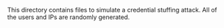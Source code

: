 This directory contains files to simulate a credential stuffing attack. All of the users and IPs are randomly generated.
